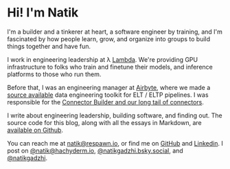 # Hi! I'm Natik

I'm a builder and a tinkerer at heart, a software engineer by training, and I'm fascinated by how people learn, grow, and organize into groups to build things together and have fun.

I work in engineering leadership at λ [Lambda](https://lambda.ai). We're providing GPU infrastructure to folks who train and finetune their models, and inference platforms to those who run them.

Before that, I was an engineering manager at [Airbyte](https://airbyte.com), where we made a [source available](https://github.com/airbytehq/airbyte) data engineering toolkit for ELT / ELTP pipelines. I was responsible for the [Connector Builder and our long tail of connectors](/posts/airbyte-2024-in-review).

I write about engineering leadership, building software, and finding out. The
source code for this blog, along with all the essays in Markdown, are
[available on Github](https://github.com/natikgadzhi/respawn-io).

You can reach me at natik@respawn.io, or find me on [GitHub](https://github.com/natikgadzhi) and [Linkedin](https://linkedin.com/in/natikgadzhi). I post on [@natik@hachyderm.io](https://hachyderm.io/@natik), [@natikgadzhi.bsky.social](https://bsky.app/profile/natikgadzhi.bsky.social), and [@natikgadzhi](https://twitter.com/natikgadzhi).
